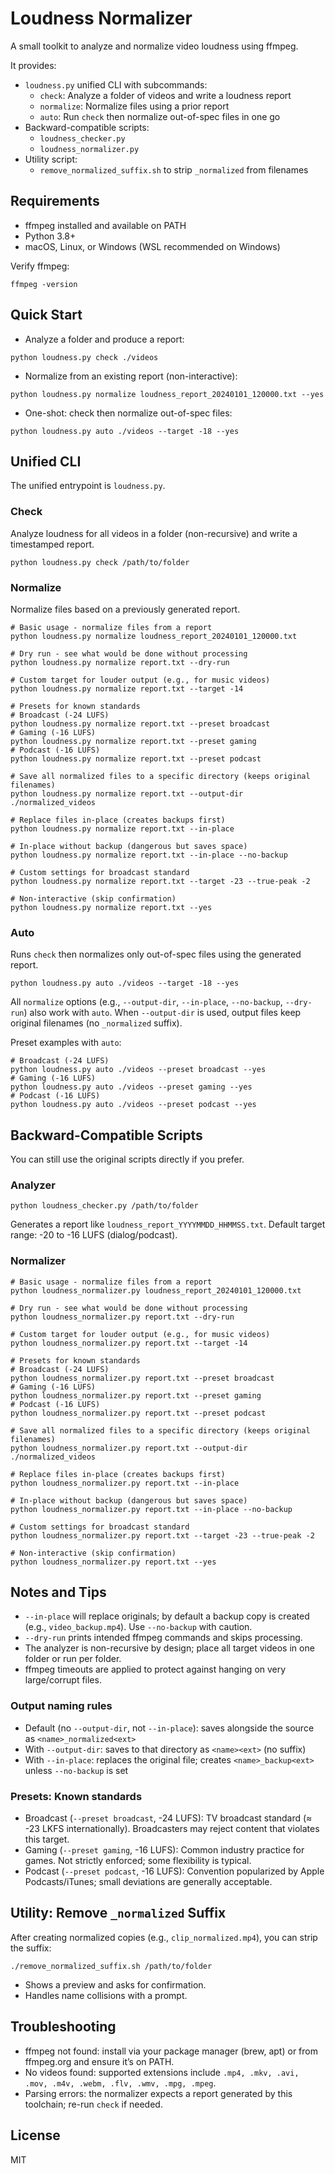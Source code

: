# Loudness Normalizer

A small toolkit to analyze and normalize video loudness using ffmpeg.

It provides:
- `loudness.py` unified CLI with subcommands:
  - `check`: Analyze a folder of videos and write a loudness report
  - `normalize`: Normalize files using a prior report
  - `auto`: Run `check` then normalize out-of-spec files in one go
- Backward-compatible scripts:
  - `loudness_checker.py`
  - `loudness_normalizer.py`
- Utility script:
  - `remove_normalized_suffix.sh` to strip `_normalized` from filenames

## Requirements
- ffmpeg installed and available on PATH
- Python 3.8+
- macOS, Linux, or Windows (WSL recommended on Windows)

Verify ffmpeg:
```
ffmpeg -version
```

## Quick Start
- Analyze a folder and produce a report:
```
python loudness.py check ./videos
```
- Normalize from an existing report (non-interactive):
```
python loudness.py normalize loudness_report_20240101_120000.txt --yes
```
- One-shot: check then normalize out-of-spec files:
```
python loudness.py auto ./videos --target -18 --yes
```

## Unified CLI
The unified entrypoint is `loudness.py`.

### Check
Analyze loudness for all videos in a folder (non-recursive) and write a timestamped report.
```
python loudness.py check /path/to/folder
```

### Normalize
Normalize files based on a previously generated report.
```
# Basic usage - normalize files from a report
python loudness.py normalize loudness_report_20240101_120000.txt

# Dry run - see what would be done without processing
python loudness.py normalize report.txt --dry-run

# Custom target for louder output (e.g., for music videos)
python loudness.py normalize report.txt --target -14

# Presets for known standards
# Broadcast (-24 LUFS)
python loudness.py normalize report.txt --preset broadcast
# Gaming (-16 LUFS)
python loudness.py normalize report.txt --preset gaming
# Podcast (-16 LUFS)
python loudness.py normalize report.txt --preset podcast

# Save all normalized files to a specific directory (keeps original filenames)
python loudness.py normalize report.txt --output-dir ./normalized_videos

# Replace files in-place (creates backups first)
python loudness.py normalize report.txt --in-place

# In-place without backup (dangerous but saves space)
python loudness.py normalize report.txt --in-place --no-backup

# Custom settings for broadcast standard
python loudness.py normalize report.txt --target -23 --true-peak -2

# Non-interactive (skip confirmation)
python loudness.py normalize report.txt --yes
```

### Auto
Runs `check` then normalizes only out-of-spec files using the generated report.
```
python loudness.py auto ./videos --target -18 --yes
```
All `normalize` options (e.g., `--output-dir`, `--in-place`, `--no-backup`, `--dry-run`) also work with `auto`.
When `--output-dir` is used, output files keep original filenames (no `_normalized` suffix).

Preset examples with `auto`:
```
# Broadcast (-24 LUFS)
python loudness.py auto ./videos --preset broadcast --yes
# Gaming (-16 LUFS)
python loudness.py auto ./videos --preset gaming --yes
# Podcast (-16 LUFS)
python loudness.py auto ./videos --preset podcast --yes
```

## Backward-Compatible Scripts
You can still use the original scripts directly if you prefer.

### Analyzer
```
python loudness_checker.py /path/to/folder
```
Generates a report like `loudness_report_YYYYMMDD_HHMMSS.txt`. Default target range: -20 to -16 LUFS (dialog/podcast).

### Normalizer
```
# Basic usage - normalize files from a report
python loudness_normalizer.py loudness_report_20240101_120000.txt

# Dry run - see what would be done without processing
python loudness_normalizer.py report.txt --dry-run

# Custom target for louder output (e.g., for music videos)
python loudness_normalizer.py report.txt --target -14

# Presets for known standards
# Broadcast (-24 LUFS)
python loudness_normalizer.py report.txt --preset broadcast
# Gaming (-16 LUFS)
python loudness_normalizer.py report.txt --preset gaming
# Podcast (-16 LUFS)
python loudness_normalizer.py report.txt --preset podcast

# Save all normalized files to a specific directory (keeps original filenames)
python loudness_normalizer.py report.txt --output-dir ./normalized_videos

# Replace files in-place (creates backups first)
python loudness_normalizer.py report.txt --in-place

# In-place without backup (dangerous but saves space)
python loudness_normalizer.py report.txt --in-place --no-backup

# Custom settings for broadcast standard
python loudness_normalizer.py report.txt --target -23 --true-peak -2

# Non-interactive (skip confirmation)
python loudness_normalizer.py report.txt --yes
```

## Notes and Tips
- `--in-place` will replace originals; by default a backup copy is created (e.g., `video_backup.mp4`). Use `--no-backup` with caution.
- `--dry-run` prints intended ffmpeg commands and skips processing.
- The analyzer is non-recursive by design; place all target videos in one folder or run per folder.
- ffmpeg timeouts are applied to protect against hanging on very large/corrupt files.

### Output naming rules
- Default (no `--output-dir`, not `--in-place`): saves alongside the source as `<name>_normalized<ext>`
- With `--output-dir`: saves to that directory as `<name><ext>` (no suffix)
- With `--in-place`: replaces the original file; creates `<name>_backup<ext>` unless `--no-backup` is set

### Presets: Known standards
- Broadcast (`--preset broadcast`, -24 LUFS): TV broadcast standard (≈ -23 LKFS internationally). Broadcasters may reject content that violates this target.
- Gaming (`--preset gaming`, -16 LUFS): Common industry practice for games. Not strictly enforced; some flexibility is typical.
- Podcast (`--preset podcast`, -16 LUFS): Convention popularized by Apple Podcasts/iTunes; small deviations are generally acceptable.

## Utility: Remove `_normalized` Suffix
After creating normalized copies (e.g., `clip_normalized.mp4`), you can strip the suffix:
```
./remove_normalized_suffix.sh /path/to/folder
```
- Shows a preview and asks for confirmation.
- Handles name collisions with a prompt.

## Troubleshooting
- ffmpeg not found: install via your package manager (brew, apt) or from ffmpeg.org and ensure it’s on PATH.
- No videos found: supported extensions include `.mp4, .mkv, .avi, .mov, .m4v, .webm, .flv, .wmv, .mpg, .mpeg`.
- Parsing errors: the normalizer expects a report generated by this toolchain; re-run `check` if needed.

## License
MIT
